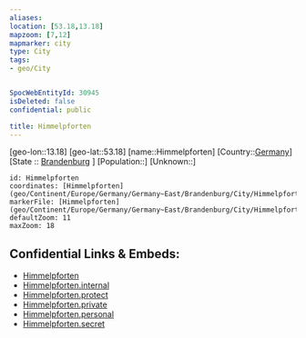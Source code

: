 ```yaml
---
aliases: 
location: [53.18,13.18]
mapzoom: [7,12] 
mapmarker: city 
type: City
tags:
- geo/City


SpocWebEntityId: 30945
isDeleted: false
confidential: public

title: Himmelpforten
---
```

[geo-lon::13.18]
[geo-lat::53.18]
[name::Himmelpforten]
[Country::[Germany](geo/Continent/Europe/Germany.md)]
[State :: [Brandenburg](geo/Continent/Europe/Germany/Germany~East/Brandenburg.md) ]
[Population::]
[Unknown::]


```leaflet
id: Himmelpforten
coordinates: [Himmelpforten](geo/Continent/Europe/Germany/Germany~East/Brandenburg/City/Himmelpforten.md)
markerFile: [Himmelpforten](geo/Continent/Europe/Germany/Germany~East/Brandenburg/City/Himmelpforten.md)
defaultZoom: 11 
maxZoom: 18
```


## Confidential Links & Embeds: 
- [Himmelpforten](../../../../../../../../_public/geo/Continent/Europe/Germany/Germany~East/Brandenburg/City/Himmelpforten.md) 
- [Himmelpforten.internal](../../../../../../../../_internal/geo/Continent/Europe/Germany/Germany~East/Brandenburg/City/Himmelpforten.internal.md) 
- [Himmelpforten.protect](../../../../../../../../_protect/geo/Continent/Europe/Germany/Germany~East/Brandenburg/City/Himmelpforten.protect.md) 
- [Himmelpforten.private](../../../../../../../../_private/geo/Continent/Europe/Germany/Germany~East/Brandenburg/City/Himmelpforten.private.md) 
- [Himmelpforten.personal](../../../../../../../../_personal/geo/Continent/Europe/Germany/Germany~East/Brandenburg/City/Himmelpforten.personal.md) 
- [Himmelpforten.secret](../../../../../../../../_secret/geo/Continent/Europe/Germany/Germany~East/Brandenburg/City/Himmelpforten.secret.md) 
